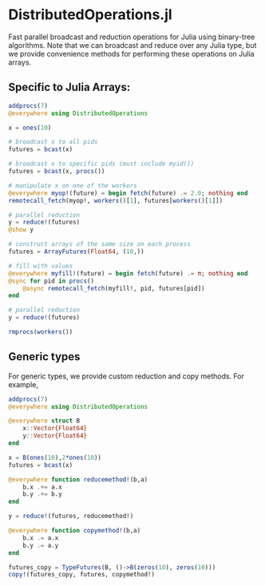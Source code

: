 # DistributedOperations.jl
Fast parallel broadcast and reduction operations for Julia using binary-tree algorithms.  Note that
we can broadcast and reduce over any Julia type, but we provide convenience methods for performing
these operations on Julia arrays.

## Specific to Julia Arrays:

```julia
addprocs(7)
@everywhere using DistributedOperations

x = ones(10)

# broadcast x to all pids
futures = bcast(x)

# broadcast x to specific pids (must include myid())
futures = bcast(x, procs())

# manipulate x on one of the workers
@everywhere myop!(future) = begin fetch(future) .= 2.0; nothing end
remotecall_fetch(myop!, workers()[1], futures[workers()[1]])

# parallel reduction
y = reduce!(futures)
@show y

# construct arrays of the same size on each process
futures = ArrayFutures(Float64, (10,))

# fill with values
@everywhere myfill!(future) = begin fetch(future) .= π; nothing end
@sync for pid in procs()
    @async remotecall_fetch(myfill!, pid, futures[pid])
end

# parallel reduction
y = reduce!(futures)

rmprocs(workers())
```

## Generic types
For generic types, we provide custom reduction and copy methods.  For example,
```julia
addprocs(7)
@everywhere using DistributedOperations

@everywhere struct B
	x::Vector{Float64}
	y::Vector{Float64}
end

x = B(ones(10),2*ones(10))
futures = bcast(x)

@everywhere function reducemethod!(b,a)
	b.x .+= a.x
	b.y .+= b.y
end

y = reduce!(futures, reducemethod!)

@everywhere function copymethod!(b,a)
	b.x .= a.x
	b.y .= a.y
end

futures_copy = TypeFutures(B, ()->B(zeros(10), zeros(10)))
copy!(futures_copy, futures, copymethod!)

```
